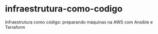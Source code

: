 # infraestrutura-como-codigo
 Infraestrutura como código: preparando máquinas na AWS com Ansible e Terraform

